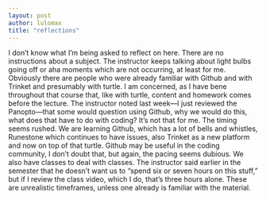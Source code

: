 ```yaml
---
layout: post
author: lulomax
title: "reflections"
---
```


I don’t know what I’m being asked to reflect on here. There are no instructions about a subject. The instructor keeps talking about light bulbs going off or aha moments which are not occurring, at least for me. Obviously there are people who were already familiar with Github and with Trinket and presumably with turtle. I am concerned, as I have bene throughout that course that, like with turtle, content and homework comes before the lecture. 
The instructor noted last week—I just reviewed the Panopto—that some would question using Github, why we would do this, what does that have to do with coding? It’s not that for me. The timing seems rushed. We are learning Github, which has a lot of bells and whistles, Runestone which continues to have issues, also Trinket as a new platform and now on top of that turtle. Github may be useful in the coding community, I don’t doubt that, but again, the pacing seems dubious. We also have classes to deal with classes. The instructor said earlier in the semester that he doesn’t want us to “spend six or seven hours on this stuff,” but if I review the class video, which I do, that’s three hours alone. These are unrealistic timeframes, unless one already is familiar with the material.
